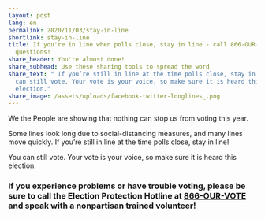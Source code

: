 ```yaml
---
layout: post
lang: en
permalink: 2020/11/03/stay-in-line
shortlink: stay-in-line
title: If you're in line when polls close, stay in line - call 866-OUR-VOTE with
  questions!
share_header: You're almost done!
share_subhead: Use these sharing tools to spread the word
share_text: " If you’re still in line at the time polls close, stay in line! You
  can still vote. Your vote is your voice, so make sure it is heard this
  election."
share_image: /assets/uploads/facebook-twitter-longlines_.png
---
```

We the People are showing that nothing can stop us from voting this year. 

Some lines look long due to social-distancing measures, and many lines move quickly. If you’re still in line at the time polls close, stay in line! 

You can still vote. Your vote is your voice, so make sure it is heard this election. 

### If you experience problems or have trouble voting, please be sure to call the Election Protection Hotline at [866-OUR-VOTE](tel:8666878683) and speak with a nonpartisan trained volunteer!